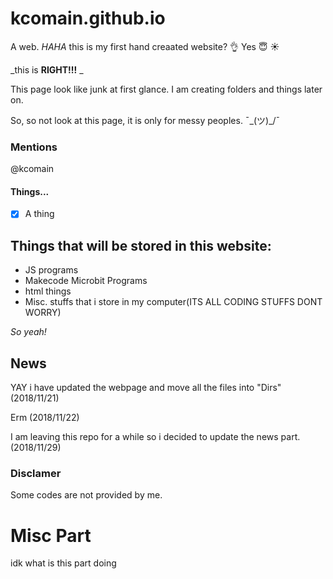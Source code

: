 # kcomain.github.io
A web.
_HAHA_
this is my first hand creaated website? :ok_hand:
Yes
:innocent:
:sunny:

_this is **RIGHT!!!** _

This page look like junk at first glance.
I am creating folders and things later on.

So, so not look at this page, it is only for messy peoples. ¯\_(ツ)_/¯
### Mentions
@kcomain
#### Things...
- [x] A thing
## Things that will be stored in this website:
* JS programs
* Makecode Microbit Programs
* html things
* Misc. stuffs that i store in my computer(ITS ALL CODING STUFFS DONT WORRY)

*So yeah!*

## News 
YAY i have updated the webpage and move all the files into "Dirs" (2018/11/21)

Erm (2018/11/22)

I am leaving this repo for a while so i decided to update the news part. (2018/11/29)

### Disclamer
Some codes are not provided by me.

# Misc Part
idk what is this part doing
